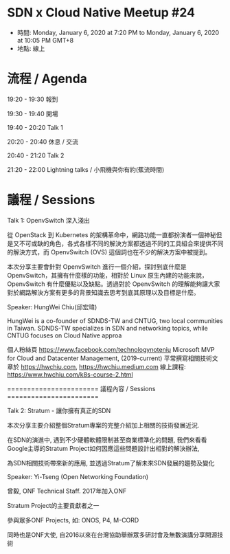 # SDN x Cloud Native Meetup #24
- 時間: Monday, January 6, 2020 at 7:20 PM to Monday, January 6, 2020 at 10:05 PM GMT+8
- 地點: 線上

# 流程 / Agenda

19:20 - 19:30 報到

19:30 - 19:40 開場

19:40 - 20:20 Talk 1

20:20 - 20:40 休息 / 交流

20:40 - 21:20 Talk 2

21:20 - 22:00 Lightning talks / 小飛機與你有約(蕉流時間)

# 議程 / Sessions

Talk 1: OpenvSwitch 深入淺出

從 OpenStack 到 Kubernetes 的架構革命中，網路功能一直都扮演者一個神秘但是又不可或缺的角色，各式各樣不同的解決方案都透過不同的工具組合來提供不同的解決方式，而 OpenvSwitch (OVS) 這個詞也在不少的解決方案中被提到。

本次分享主要會針對 OpenvSwitch 進行一個介紹，探討到底什麼是 OpenvSwitch，其擁有什麼樣的功能，相對於 Linux 原生內建的功能來說， OpenvSwitch 有什麼優點以及缺點。透過對於 OpenvSwitch 的理解能夠讓大家對於網路解決方案有更多的背景知識去思考到底其原理以及目標是什麼。

Speaker: HungWei Chiu(邱宏瑋)

HungWei is a co-founder of SDNDS-TW and CNTUG, two local communities in Taiwan. SDNDS-TW specializes in SDN and networking topics, while CNTUG focuses on Cloud Native approa

個人粉絲頁 https://www.facebook.com/technologynoteniu
Microsoft MVP for Cloud and Datacenter Management, (2019-current)
平常撰寫相關技術文章於 https://hwchiu.com, https://hwchiu.medium.com
線上課程: https://www.hwchiu.com/k8s-course-2.html

======================= 議程內容 / Sessions =======================

Talk 2: Stratum - 讓你擁有真正的SDN

本次分享主要介紹整個Stratum專案的完整介紹加上相關的技術發展近況.

在SDN的演進中, 遇到不少硬體軟體限制甚至商業標準化的問題, 我們來看看 Google主導的Stratum Project如何因應這些問題設計出相對的解決辦法,

為SDN相關技術帶來新的應用, 並透過Stratum了解未來SDN發展的趨勢及變化

Speaker: Yi-Tseng (Open Networking Foundation)

曾毅, ONF Technical Staff. 2017年加入ONF

Stratum Project的主要貢獻者之一

參與眾多ONF Projects, 如: ONOS, P4, M-CORD

同時也是ONF大使, 自2016以來在台灣協助舉辦眾多研討會及無數演講分享開源技術
